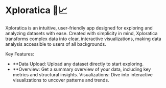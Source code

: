 # Xploratica 🚀📈
Xploratica is an intuitive, user-friendly app designed for exploring and analyzing datasets with ease. Created with simplicity in mind, Xploratica transforms complex data into clear, interactive visualizations, making data analysis accessible to users of all backgrounds.

Key Features:

- **Data Upload: Upload any dataset directly to start exploring.
- **Overview: Get a summary overview of your data, including key metrics and structural insights.
Visualizations: Dive into interactive visualizations to uncover patterns and trends.

